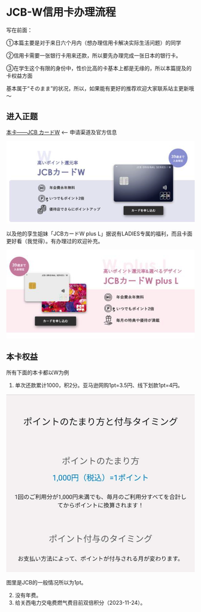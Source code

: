 # JCB-W信用卡办理流程

写在前面：

①本篇主要是对于来日六个月内（想办理信用卡解决实际生活问题）的同学

②信用卡需要一张银行卡用来还款，所以要先办理完成一张日本的银行卡。

③在学生这个有限的身份中，性价比高的卡基本上都是无缘的，所以本篇提及的卡权益方面

基本属于“そのまま”的状况，所以，如果能有更好的推荐欢迎大家联系站主更新哦～



## 进入正题

[本卡——JCB カードW](https://www.jcb.co.jp/ordercard/kojin_card/os_card_w2.html?link_id=cojp_top_c4) <-- 申请渠道及官方信息

![image-20231125002456005](pictures/image-20231125002456005.png)

 以及他的孪生姐妹「JCBカードW plus L」据说有LADIES专属的福利，而且卡面更好看（我觉得）。有办理过的欢迎补充。 

![image-20231125002625685](pictures/image-20231125002625685.png)



## 本卡权益

所有下面的本卡都以W为例

1. 单次还款累计1000，积2分。亚马逊网购1pt=3.5円、线下划款1pt=4円。 



![image-20231125003014831](pictures/image-20231125003014831.png)



图里是JCB的一般情况所以为1pt。 

2. 没有年费。 
3. 给关西电力交电费燃气费目前双倍积分（2023-11-24）。

